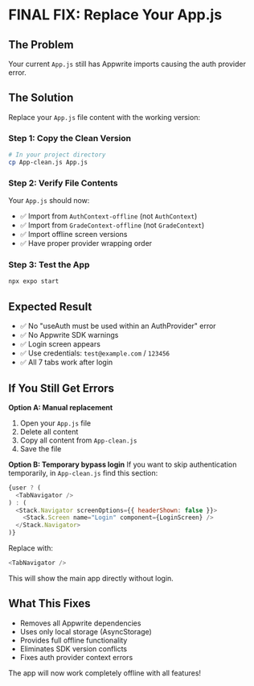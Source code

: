 # FINAL FIX: Replace Your App.js

## The Problem
Your current `App.js` still has Appwrite imports causing the auth provider error.

## The Solution
Replace your `App.js` file content with the working version:

### Step 1: Copy the Clean Version
```bash
# In your project directory
cp App-clean.js App.js
```

### Step 2: Verify File Contents
Your `App.js` should now:
- ✅ Import from `AuthContext-offline` (not `AuthContext`)
- ✅ Import from `GradeContext-offline` (not `GradeContext`) 
- ✅ Import offline screen versions
- ✅ Have proper provider wrapping order

### Step 3: Test the App
```bash
npx expo start
```

## Expected Result
- ✅ No "useAuth must be used within an AuthProvider" error
- ✅ No Appwrite SDK warnings
- ✅ Login screen appears
- ✅ Use credentials: `test@example.com` / `123456`
- ✅ All 7 tabs work after login

## If You Still Get Errors

**Option A: Manual replacement**
1. Open your `App.js` file
2. Delete all content
3. Copy all content from `App-clean.js`
4. Save the file

**Option B: Temporary bypass login**
If you want to skip authentication temporarily, in `App-clean.js` find this section:

```javascript
{user ? (
  <TabNavigator />
) : (
  <Stack.Navigator screenOptions={{ headerShown: false }}>
    <Stack.Screen name="Login" component={LoginScreen} />
  </Stack.Navigator>
)}
```

Replace with:
```javascript
<TabNavigator />
```

This will show the main app directly without login.

## What This Fixes
- Removes all Appwrite dependencies
- Uses only local storage (AsyncStorage)
- Provides full offline functionality
- Eliminates SDK version conflicts
- Fixes auth provider context errors

The app will now work completely offline with all features!